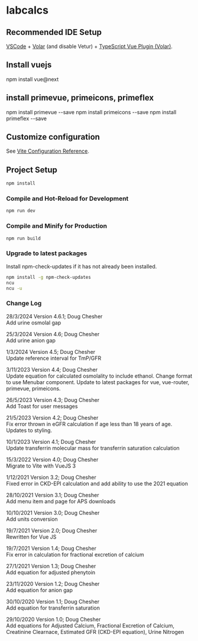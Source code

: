 # labcalcs

## Recommended IDE Setup

[VSCode](https://code.visualstudio.com/) + [Volar](https://marketplace.visualstudio.com/items?itemName=johnsoncodehk.volar) (and disable Vetur) + [TypeScript Vue Plugin (Volar)](https://marketplace.visualstudio.com/items?itemName=johnsoncodehk.vscode-typescript-vue-plugin).

## Install vuejs

npm install vue@next 

## install primevue, primeicons, primeflex
npm install primevue --save
npm install primeicons --save
npm install primeflex --save

## Customize configuration

See [Vite Configuration Reference](https://vitejs.dev/config/).

## Project Setup

```sh
npm install
```

### Compile and Hot-Reload for Development

```sh
npm run dev
```

### Compile and Minify for Production

```sh
npm run build
```

### Upgrade to latest packages

Install npm-check-updates if it has not already been installed.

```sh
npm install -g npm-check-updates
ncu
ncu -u
```

### Change Log

28/3/2024 Version 4.6.1; Doug Chesher\
Add urine osmolal gap

25/3/2024 Version 4.6; Doug Chesher\
Add urine anion gap

1/3/2024 Version 4.5; Doug Chesher\
Update reference interval for TmP/GFR

3/11/2023 Version 4.4; Doug Chesher\
Update equation for calculated osmolality to include ethanol. Change format to use Menubar
component. Update to latest packages for vue, vue-router, primevue, primeicons.

26/5/2023 Version 4.3; Doug Chesher\
Add Toast for user messages

21/5/2023 Version 4.2; Doug Chesher\
Fix error thrown in eGFR calculation if age less than 18 years of age. Updates to styling.

10/1/2023 Version 4.1; Doug Chesher\
Update transferrin molecular mass for transferrin saturation calculation

15/3/2022 Version 4.0; Doug Chesher\
Migrate to Vite with VueJS 3

1/12/2021 Version 3.2; Doug Chesher\
Fixed error in CKD-EPI calculation and add ability to use the 2021 equation

28/10/2021 Version 3.1; Doug Chesher\
Add menu item and page for APS downloads

10/10/2021 Version 3.0; Doug Chesher\
Add units conversion

19/7/2021 Version 2.0; Doug Chesher\
Rewritten for Vue JS

19/7/2021 Version 1.4; Doug Chesher\
Fix error in calculation for fractional excretion of calcium

27/1/2021 Version 1.3; Doug Chesher\
Add equation for adjusted phenytoin

23/11/2020 Version 1.2; Doug Chesher\
Add equation for anion gap

30/10/2020 Version 1.1; Doug Chesher\
Add equation for transferrin saturation

29/10/2020 Version 1.0; Doug Chesher\
Add equations for Adjusted Calcium, Fractional Excretion of Calcium, Creatinine 
Clearnace, Estimated GFR (CKD-EPI equation), Urine Nitrogen
